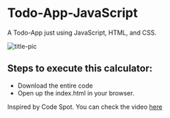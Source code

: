 # Todo-App-JavaScript

 A Todo-App just using JavaScript, HTML, and CSS. 
 
 ![title-pic](https://github.com/saha0073/Todo-App-JavaScript/blob/main/todo-app-UI.PNG)
 
 
## Steps to execute this calculator:
- Download the entire code 
- Open up the index.html in your browser.

Inspired by Code Spot. You can check the video [here](https://www.youtube.com/watch?v=Gp2bUX7_WIg&t=480s&ab_channel=TrueCoder)
